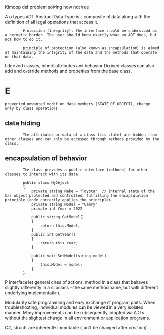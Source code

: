 Kimoop 
    def
    problem solving 
    how not true

A
    o types
        ADT Abstract Data Type
            is a composite of data along with the definition of all legal operations that access it.
            
            Protection (integrity): The interface should be understood as a hermetic border. The user should know exactly what an ADT does, but not how to do it.

            principle of protection (also known as encapsulation) is aimed at maintaining the integrity of the data and the methods that operate on that data.
I
    derived classes, inherit attributes and behavior
    Derived classes can also add and override methods and properties from the base class.
# E
    prevented unwanted modif on data members (STATE OF OBJECT), change only by class operations

##      data hiding
            The attributes or data of a class (its state) are hidden from other classes and can only be accessed through methods provided by the class.
##      encapsulation of behavior
            The class provides a public interface (methods) for other classes to interact with its data.
            
            public class MyObject
            {
                private string Make = "Toyota"  // internal state of the Car object protected and controlled, fulfilling the encapsulation principle (code correctly applies the principle).
                private string Model = "Camry" 
                private int Year = 2022

                public string GetModel()
                {
                    return this.Model;
                }
                public int GetYear()
                {
                    return this.Year;
                }
    
                public void SetModel(string model)
                {
                    this.Model = model;
                }
            }
        
P
    interface let general class of actions. method in a class that behaves slightly differently in a subclass - the same method name, but with different underlying implementation.

Modularity
    safe programming and easy exchange of program parts. 
    When troubleshooting, individual modules can be viewed in a very isolated manner.
    Many improvements can be subsequently adopted via ADTs without the slightest change in all environment or application programs.


 C#, structs are inherently immutable (can't be changed after creation). 